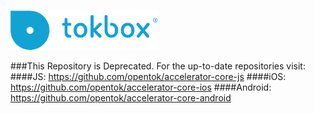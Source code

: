 ![logo](./tokbox-logo.png)

###This Repository is Deprecated. For the up-to-date repositories visit:
####JS: https://github.com/opentok/accelerator-core-js
####iOS: https://github.com/opentok/accelerator-core-ios
####Android: https://github.com/opentok/accelerator-core-android
